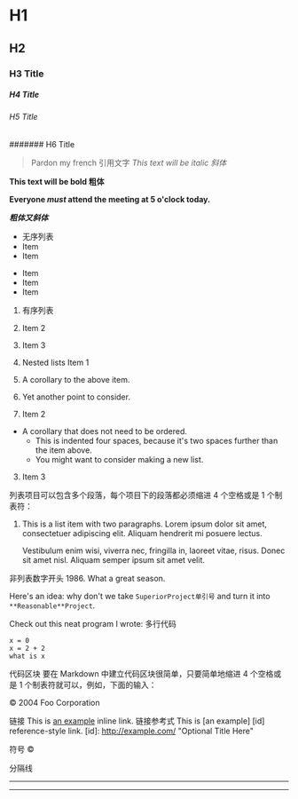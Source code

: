 # H1
## H2
### H3 Title
##### H4 Title
###### H5 Title
####### H6 Title

> Pardon my french 引用文字
*This text will be italic 斜体*

**This text will be bold 粗体**

**Everyone _must_ attend the meeting at 5 o'clock today.**

*__粗体又斜体__*

* 无序列表
* Item
* Item

- Item
- Item
- Item

1. 有序列表
2. Item 2
3. Item 3

1. Nested lists Item 1
  1. A corollary to the above item.
  2. Yet another point to consider.
2. Item 2
  * A corollary that does not need to be ordered.
    * This is indented four spaces, because it's two spaces further than the item above.
    * You might want to consider making a new list.
3. Item 3

列表项目可以包含多个段落，每个项目下的段落都必须缩进 4 个空格或是 1 个制表符：
1.  This is a list item with two paragraphs. Lorem ipsum dolor
    sit amet, consectetuer adipiscing elit. Aliquam hendrerit
    mi posuere lectus.

    Vestibulum enim wisi, viverra nec, fringilla in, laoreet
    vitae, risus. Donec sit amet nisl. Aliquam semper ipsum
    sit amet velit.

非列表数字开头
1986\. What a great season.

Here's an idea: why don't we take `SuperiorProject单引号` and turn it into `**Reasonable**Project`.

Check out this neat program I wrote:
多行代码
```
x = 0
x = 2 + 2
what is x
```

代码区块
要在 Markdown 中建立代码区块很简单，只要简单地缩进 4 个空格或是 1 个制表符就可以，例如，下面的输入：
    <div class="footer">
        &copy; 2004 Foo Corporation
    </div>


链接
This is [an example](http://example.com/ "Title") inline link.
链接参考式
This is [an example] [id] reference-style link.
[id]: http://example.com/  "Optional Title Here"




符号
&copy;

分隔线
***
- - -
